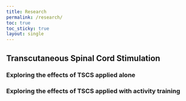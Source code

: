 ```yaml
---
title: Research
permalink: /research/
toc: true
toc_sticky: true
layout: single
---
```



## Transcutaneous Spinal Cord Stimulation

### Exploring the effects of TSCS applied alone

### Exploring the effects of TSCS applied with activity training